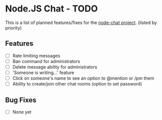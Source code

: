 Node.JS Chat - TODO
===================
This is a list of planned features/fixes for the [node-chat project](https://github.com/IgorAntun/node-chat).
(listed by priority)

## Features
- [ ] Rate limiting messages
- [ ] Ban command for administrators
- [ ] Delete message ability for administrators
- [ ] 'Someone is writing...' feature
- [ ] Click on someone's name to see an option to @mention or /pm them
- [ ] Ability to create/join other chat rooms (option to set password)

## Bug Fixes
- [ ] None yet
